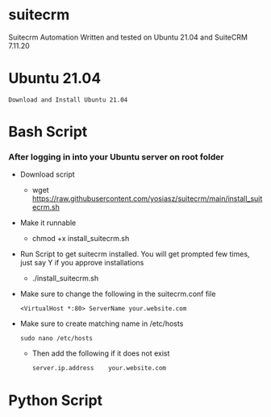 # suitecrm
Suitecrm Automation 
Written and tested on Ubuntu 21.04 and SuiteCRM 7.11.20

# Ubuntu 21.04    
    Download and Install Ubuntu 21.04    

# Bash Script
  ### After logging in into your Ubuntu server on root folder
  * Download script
    * wget https://raw.githubusercontent.com/yosiasz/suitecrm/main/install_suitecrm.sh
    
  * Make it runnable
    * chmod +x install_suitecrm.sh
    
  * Run Script  to get suitecrm installed. You will get prompted few times, just say Y if you approve installations
    * ./install_suitecrm.sh

  * Make sure to change the following in the suitecrm.conf file

    `<VirtualHost *:80>
    ServerName your.website.com`
  * Make sure to create matching name in /etc/hosts

    `sudo nano /etc/hosts`
    *  Then add the following if it does not exist

       `server.ip.address    your.website.com`

# Python Script
